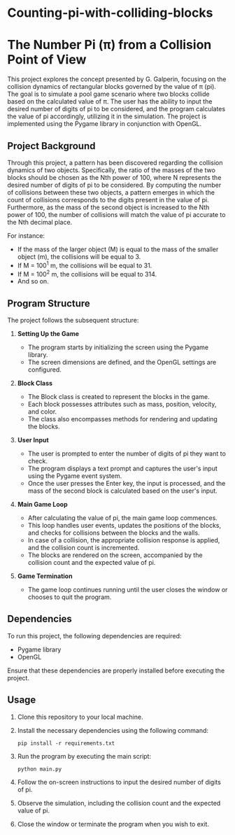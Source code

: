# Counting-pi-with-colliding-blocks
# The Number Pi (π) from a Collision Point of View

This project explores the concept presented by G. Galperin, focusing on the collision dynamics of rectangular blocks governed by the value of π (pi). The goal is to simulate a pool game scenario where two blocks collide based on the calculated value of π. The user has the ability to input the desired number of digits of pi to be considered, and the program calculates the value of pi accordingly, utilizing it in the simulation. The project is implemented using the Pygame library in conjunction with OpenGL.

## Project Background

Through this project, a pattern has been discovered regarding the collision dynamics of two objects. Specifically, the ratio of the masses of the two blocks should be chosen as the Nth power of 100, where N represents the desired number of digits of pi to be considered. By computing the number of collisions between these two objects, a pattern emerges in which the count of collisions corresponds to the digits present in the value of pi. Furthermore, as the mass of the second object is increased to the Nth power of 100, the number of collisions will match the value of pi accurate to the Nth decimal place.

For instance:
- If the mass of the larger object (M) is equal to the mass of the smaller object (m), the collisions will be equal to 3.
- If M = 100<sup>1</sup> m, the collisions will be equal to 31.
- If M = 100<sup>2</sup> m, the collisions will be equal to 314.
- And so on.

## Program Structure

The project follows the subsequent structure:

1. **Setting Up the Game**
   - The program starts by initializing the screen using the Pygame library.
   - The screen dimensions are defined, and the OpenGL settings are configured.

2. **Block Class**
   - The Block class is created to represent the blocks in the game.
   - Each block possesses attributes such as mass, position, velocity, and color.
   - The class also encompasses methods for rendering and updating the blocks.

3. **User Input**
   - The user is prompted to enter the number of digits of pi they want to check.
   - The program displays a text prompt and captures the user's input using the Pygame event system.
   - Once the user presses the Enter key, the input is processed, and the mass of the second block is calculated based on the user's input.

4. **Main Game Loop**
   - After calculating the value of pi, the main game loop commences.
   - This loop handles user events, updates the positions of the blocks, and checks for collisions between the blocks and the walls.
   - In case of a collision, the appropriate collision response is applied, and the collision count is incremented.
   - The blocks are rendered on the screen, accompanied by the collision count and the expected value of pi.

5. **Game Termination**
   - The game loop continues running until the user closes the window or chooses to quit the program.

## Dependencies

To run this project, the following dependencies are required:

- Pygame library
- OpenGL

Ensure that these dependencies are properly installed before executing the project.

## Usage

1. Clone this repository to your local machine.

2. Install the necessary dependencies using the following command:
   ```
   pip install -r requirements.txt
   ```

3. Run the program by executing the main script:
   ```
   python main.py
   ```

4. Follow the on-screen instructions to input the desired number of digits of pi.

5. Observe the simulation, including the collision count and the expected value of pi.

6. Close the window or terminate the program when you wish to exit.

<!-- ## Contributing

Contributions to this project are welcome.

 If you encounter any issues or have suggestions for improvements, please feel free to submit a pull request or open an issue in the repository.
 -->
<!-- ## License

This project is licensed under the [MIT License](LICENSE). Feel free to modify and distribute this code as per the terms of the license. -->
